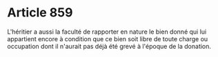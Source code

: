# Article 859

L'héritier a aussi la faculté de rapporter en nature le bien donné qui lui appartient encore à condition que ce bien soit libre de toute charge ou occupation dont il n'aurait pas déjà été grevé à l'époque de la donation.
